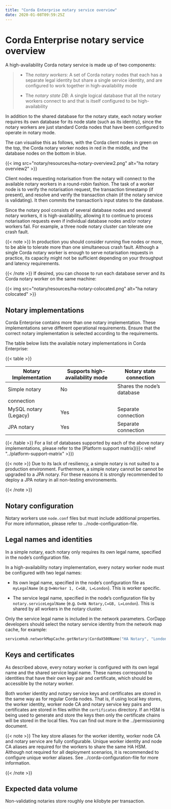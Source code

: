 ```yaml
---
title: "Corda Enterprise notary service overview"
date: 2020-01-08T09:59:25Z
---
```



# Corda Enterprise notary service overview
A high-availability Corda notary service is made up of two components:

> 
> 
> * The *notary workers*: A set of Corda notary nodes that each has a separate legal identity but
>                         share a single service identity, and are configured to work together in high-availability mode
> 
> 
> * The *notary state DB*: A single logical database that all the notary workers connect to and
>                         that is itself configured to be high-availability
> 
> 
In addition to the shared database for the notary state, each notary worker requires its own
            database for its node state (such as its identity), since the notary workers are just standard
            Corda nodes that have been configured to operate in notary mode.

The can visualise this as follows, with the Corda client nodes in green on the top, the Corda
            notary worker nodes in red in the middle, and the database nodes on the bottom in blue.

{{< img src="notary/resources/ha-notary-overview2.png" alt="ha notary overview2" >}}

Client nodes requesting notarisation from the notary will connect to the available notary workers
            in a round-robin fashion. The task of a worker node is to verify the notarisation request, the
            transaction timestamp (if present), and resolve and verify the transaction chain (if the notary
            service is validating). It then commits the transaction’s input states to the database.

Since the notary pool consists of several database nodes and several notary workers, it is high-availability, allowing
            it to continue to process notarisation requests even if individual database nodes and/or notary workers fail. For
            example, a three node notary cluster can tolerate one crash fault.


{{< note >}}
In production you should consider running five nodes or more, to be able to
                tolerate more than one simultaneous crash fault. Although a single Corda notary
                worker is enough to serve notarisation requests in practice, its capacity might
                not be sufficient depending on your throughput and latency requirements.


{{< /note >}}
If desired, you can choose to run each database server and its Corda notary worker on the same
            machine:

{{< img src="notary/resources/ha-notary-colocated.png" alt="ha notary colocated" >}}


## Notary implementations
Corda Enterprise contains more than one notary implementation. These implementations serve different operational
                requirements. Ensure that the correct notary implementation is selected according to the requirements.

The table below lists the available notary implementations in Corda Enterprise:


{{< table >}}

|Notary Implementation|Supports high-availability mode|Notary state connection|
|-------------------------|---------------------------------|-----------------------------|
|Simple notary|No|Shares the node’s database
                                    connection|
|MySQL notary (Legacy)|Yes|Separate connection|
|JPA notary|Yes|Separate connection|

{{< /table >}}
For a list of databases supported by each of the above notary implementations, please refer to the [Platform support matrix]({{< relref "../platform-support-matrix" >}})


{{< note >}}
Due to its lack of resiliency, a simple notary is not suited to a production environment. Furthermore, a simple notary cannot be cannot
                    be upgraded to a JPA notary. For these reasons it is strongly recommended to deploy a JPA notary in all non-testing environements.


{{< /note >}}

## Notary configuration
Notary workers use `node.conf` files but must include additional properties. For more information, please refer to
                ../node-configuration-file.


## Legal names and identities
In a simple notary, each notary only requires its own legal name, specified in the node’s configuration file.

In a high-availability notary implementation, every notary worker node must be configured with two legal names:


* Its own legal name, specified in the node’s configuration file as `myLegalName` (e.g `O=Worker 1, C=GB, L=London`). This is worker
                        specific.


* The service legal name, specified in the node’s configuration file by `notary.serviceLegalName` (e.g. `O=HA Notary,C=GB, L=London`).
                        This is shared by all workers in the notary cluster.


Only the service legal name is included in the network parameters. CorDapp developers should select the notary service identity from the
                network map cache, for example:

```kotlin
serviceHub.networkMapCache.getNotary(CordaX500Name("HA Notary", "London", "GB"))
```

## Keys and certificates
As described above, every notary worker is configured with its own legal name and the shared service legal name. These names correspond to
                identities that have their own key pair and certificate, which should be accessible by the notary worker.

Both worker identity and notary service keys and certificates are stored in the same way as for regular Corda nodes. That is, if using local
                key stores, the worker identity, worker node CA and notary service key pairs and certificates are stored in files within the
                `certificates` directory. If an HSM is being used to generate and store the keys then only the certificate chains will be stored in the
                local files. You can find out more in the ../permissioning document.


{{< note >}}
The key store aliases for the worker identity, worker node CA and notary service are fully configurable. Unique worker identity and node
                    CA aliases are required for the workers to share the same HA HSM. Although not required for all deployment scenarios, it is recommended
                    to configure unique worker aliases. See ../corda-configuration-file for more information.


{{< /note >}}

## Expected data volume
Non-validating notaries store roughly one kilobyte per transaction.


